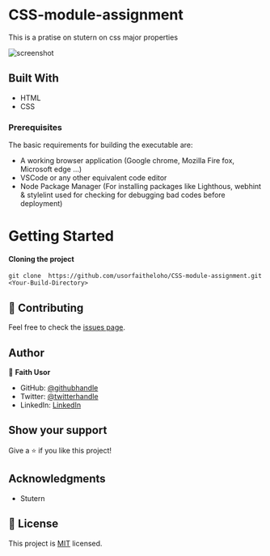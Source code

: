 # CSS-module-assignment
This is a pratise on stutern on css major properties

![screenshot](./src/images/screenshot.png)


## Built With
- HTML
- CSS


### Prerequisites
The basic requirements for building the executable are:

- A working browser application (Google chrome, Mozilla Fire fox, Microsoft edge ...)
- VSCode or any other equivalent code editor
- Node Package Manager (For installing packages like Lighthous, webhint & stylelint used for checking for debugging bad codes before deployment)

# Getting Started

#### Cloning the project

```
git clone  https://github.com/usorfaitheloho/CSS-module-assignment.git <Your-Build-Directory>
```


## 🤝 Contributing

Feel free to check the [issues page](../../issues/).

## Author

👤 **Faith Usor**

- GitHub: [@githubhandle](https://github.com/vickymarz)
- Twitter: [@twitterhandle](https://twitter.com/Vicky_marz)
- LinkedIn: [LinkedIn](https://www.linkedin.com/in/victorebubeokoroji/)

## Show your support

Give a ⭐️ if you like this project!

## Acknowledgments

- Stutern
## 📝 License

This project is [MIT](./MIT.md) licensed.